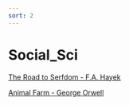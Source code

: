 ```yaml
---
sort: 2
---
```


# Social_Sci 

[The Road to Serfdom - F.A. Hayek](https://ctheory.sitehost.iu.edu/img/Hayek_The_Road_to_Serfdom.pdf)

[Animal Farm - George Orwell](https://www.glossopdale.derbyshire.sch.uk/Learning_Experiences/Revision/Animal_Farm_Whole_Text.pdf)